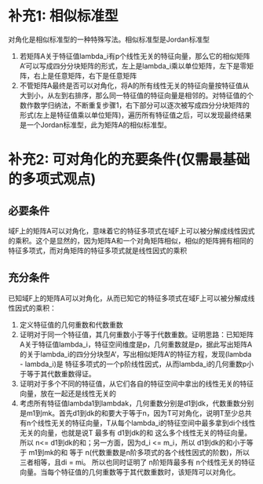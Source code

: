 # 补充1: 相似标准型

对角化是相似标准型的一种特殊写法。相似标准型是Jordan标准型
1. 若矩阵A关于特征值lambda_i有p个线性无关的特征向量，那么它的相似矩阵A‘可以写成四分分块矩阵的形式，左上是lambda_i乘以单位矩阵，左下是零矩阵，右上是任意矩阵，右下是任意矩阵
2. 不管矩阵A最终是否可以对角化，将A的所有线性无关的特征向量按特征值从大到小，从左到右排序，那么同一特征值的特征向量是相邻的。对特征值的个数作数学归纳法，不断重复步骤1，右下部分可以逐次被写成四分分块矩阵的形式(左上是特征值乘以单位矩阵)，遍历所有特征值之后，可以发现最终结果是一个Jordan标准型，此为矩阵A的相似标准型。

# 补充2: 可对角化的充要条件(仅需最基础的多项式观点)
## 必要条件
域F上的矩阵A可以对角化，意味着它的特征多项式在域F上可以被分解成线性因式的乘积。这个是显然的，因为矩阵A和一个对角矩阵相似，相似的矩阵拥有相同的特征多项式，而对角矩阵的特征多项式就是线性因式的乘积
## 充分条件
已知域F上的矩阵A可以对角化，从而已知它的特征多项式在域F上可以被分解成线性因式的乘积：
1. 定义特征值的几何重数和代数重数
2. 证明对于同一个特征值，其几何重数小于等于代数重数。证明思路：已知矩阵A关于特征值lambda_i，特征空间维度是p，几何重数就是p，据此写出矩阵A的关于lambda_i的四分分块型A‘，写出相似矩阵A’的特征方程，发现(lambda - lambda_i)是 特征多项式的一个p阶线性因式，从而lambda_i的几何重数p小于等于其代数重数得证。
3. 证明对于多个不同的特征值，从它们各自的特征空间中拿出的线性无关的特征向量，放在一起还是线性无关的
4. 考虑所有特征值lambda1到lambdak，几何重数分别是d1到dk，代数重数分别是m1到mk。首先d1到dk的和要大于等于n，因为T可对角化，说明T至少总共有n个线性无关的特征向量，T从每个lambda_i的特征空间中最多拿到di个线性无关的向量，也就是说T 最多有 d1到dk的和 这么多个线性无关的特征向量。所以 n<= d1到dk的和；另一方面，因为d_i <= m_i，所以 d1到dk的和小于等于 m1到mk的和 等于 n(代数重数是n阶多项式的各个线性因式的阶数)，所以 三者相等，且di = mi。
所以也同时证明了 n阶矩阵最多有 n个线性无关的特征向量。当每个特征值的几何重数等于其代数重数时，该矩阵可以对角化。